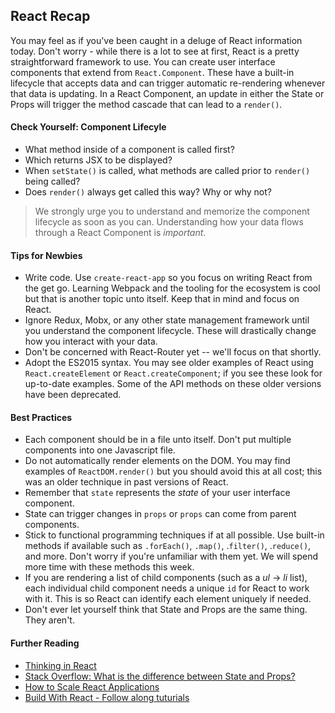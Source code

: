 ## React Recap

You may feel as if you've been caught in a deluge of React information today. Don't worry - while there is a lot to see at first, React is a pretty straightforward framework to use. You can create user interface components that extend from `React.Component`. These have a built-in lifecycle that accepts data and can trigger automatic re-rendering whenever that data is updating. In a React Component, an update in either the State or Props will trigger the method cascade that can lead to a `render()`. 

#### Check Yourself: Component Lifecyle

- What method inside of a component is called first?
- Which returns JSX to be displayed?
- When `setState()` is called, what methods are called prior to `render()` being called?
- Does `render()` always get called this way? Why or why not?

> We strongly urge you to understand and memorize the component lifecycle as soon as you can. Understanding how your data flows through a React Component is _important_.

#### Tips for Newbies

- Write code. Use `create-react-app` so you focus on writing React from the get go. Learning Webpack and the tooling for the ecosystem is cool but that is another topic unto itself. Keep that in mind and focus on React.
- Ignore Redux, Mobx, or any other state management framework until you understand the component lifecycle. These will drastically change how you interact with your data.
- Don't be concerned with React-Router yet -- we'll focus on that shortly.
- Adopt the ES2015 syntax. You may see older examples of React using `React.createElement` or `React.createComponent`; if you see these look for up-to-date examples. Some of the API methods on these older versions have been deprecated.

#### Best Practices

- Each component should be in a file unto itself. Don't put multiple components into one Javascript file.
- Do not automatically render elements on the DOM. You may find examples of `ReactDOM.render()` but you should avoid this at all cost; this was an older technique in past versions of React.
- Remember that `state` represents the _state_ of your user interface component.
- State can trigger changes in `props` or `props` can come from parent components.
- Stick to functional programming techniques if at all possible. Use built-in methods if available such as `.forEach()`, `.map()`, .`filter()`, .`reduce()`, and more. Don't worry if you're unfamiliar with them yet. We will spend more time with these methods this week.
- If you are rendering a list of child components (such as a _ul_ -> _li_ list), each individual child component needs a unique `id` for React to work with it. This is so React can identify each element uniquely if needed.
- Don't ever let yourself think that State and Props are the same thing. They aren't.

#### Further Reading

- [Thinking in React](https://facebook.github.io/react/docs/thinking-in-react.html)
- [Stack Overflow: What is the difference between State and Props?](http://stackoverflow.com/questions/27991366/what-is-the-difference-between-state-and-props-in-react)
- [How to Scale React Applications](https://www.smashingmagazine.com/2016/09/how-to-scale-react-applications/)
- [Build With React - Follow along tuturials](http://buildwithreact.com/tutorial)
